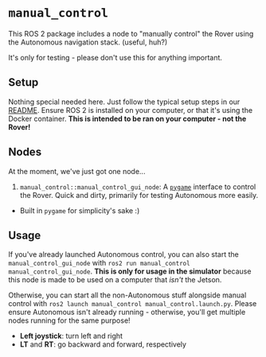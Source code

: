 # `manual_control`

This ROS 2 package includes a node to "manually control" the Rover using the Autonomous navigation stack. (useful, huh?)

It's only for testing - please don't use this for anything important.

## Setup

Nothing special needed here. Just follow the typical setup steps in our [README](../../README.md). Ensure ROS 2 is installed on your computer, or that it's using the Docker container. **This is intended to be ran on your computer - not the Rover!**

## Nodes

At the moment, we've just got one node...

1. `manual_control::manual_control_gui_node`: A [`pygame`](https://www.pygame.org/docs/) interface to control the Rover. Quick and dirty, primarily for testing Autonomous more easily.

- Built in `pygame` for simplicity's sake :)

## Usage

If you've already launched Autonomous control, you can also start the `manual_control_gui_node` with `ros2 run manual_control manual_control_gui_node`. **This is only for usage in the simulator** because this node is made to be used on a computer that _isn't_ the Jetson.

Otherwise, you can start all the non-Autonomous stuff alongside manual control with `ros2 launch manual_control manual_control.launch.py`. Please ensure Autonomous isn't already running - otherwise, you'll get multiple nodes running for the same purpose!

- **Left joystick**: turn left and right
- **LT** and **RT**: go backward and forward, respectively
